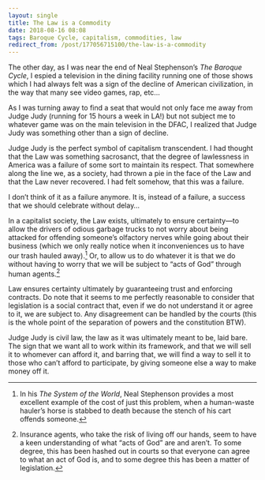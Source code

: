 ```yaml
---
layout: single
title: The Law is a Commodity
date: 2018-08-16 08:08
tags: Baroque Cycle, capitalism, commodities, law
redirect_from: /post/177056715100/the-law-is-a-commodity
---
```

The other day, as I was near the end of Neal Stephenson&rsquo;s _The Baroque Cycle_, I espied a television in the dining facility running one of those shows which I had always felt was a sign of the decline of American civilization, in the way that many see video games, rap, etc&hellip;

As I was turning away to find a seat that would not only face me away from Judge Judy (running for 15 hours a week in LA!) but not subject me to whatever game was on the main television in the DFAC, I realized that Judge Judy was something other than a sign of decline.

Judge Judy is the perfect symbol of capitalism transcendent. I had thought that the Law was something sacrosanct, that the degree of lawlessness in America was a failure of some sort to maintain its respect. That somewhere along the line we, as a society, had thrown a pie in the face of the Law and that the Law never recovered. I had felt somehow, that this was a failure.

I don&rsquo;t think of it as a failure anymore. It is, instead of a failure, a success that we should celebrate without delay&hellip;

In a capitalist society, the Law exists, ultimately to ensure certainty—to allow the drivers of odious garbage trucks to not worry about being attacked for offending someone&rsquo;s olfactory nerves while going about their business (which we only really notice when it inconveniences us to have our trash hauled away).[^1] Or, to allow us to do whatever it is that we do without having to worry that we will be subject to “acts of God” through human agents.[^2]

Law ensures certainty ultimately by guaranteeing trust and enforcing contracts. Do note that it seems to me perfectly reasonable to consider that legislation is a social contract that, even if we do not understand it or agree to it, we are subject to. Any disagreement can be handled by the courts (this is the whole point of the separation of powers and the constitution BTW).

Judge Judy is civil law, the law as it was ultimately meant to be, laid bare. The sign that we want all to work within its framework, and that we will sell it to whomever can afford it, and barring that, we will find a way to sell it to those who can&rsquo;t afford to participate, by giving someone else a way to make money off it.

[^1]: In his _The System of the World_, Neal Stephenson provides a most excellent example of the cost of just this problem, when a human-waste hauler&rsquo;s horse is stabbed to death because the stench of his cart offends someone.

[^2]: Insurance agents, who take the risk of living off our hands, seem to have a keen understanding of what “acts of God” are and aren&rsquo;t. To some degree, this has been hashed out in courts so that everyone can agree to what an act of God is, and to some degree this has been a matter of legislation.
